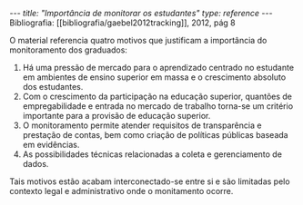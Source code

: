 *---
title: "Importância de monitorar os estudantes"
type: reference
---*
Bibliografia: [[bibliografia/gaebel2012tracking]], 2012, pág 8

O material referencia quatro motivos que justificam a importância do monitoramento dos graduados:

1. Há uma pressão de mercado para o aprendizado centrado no estudante em ambientes de ensino superior em massa e o crescimento absoluto dos estudantes.
2. Com o crescimento da participação na educação superior, quantões de empregabilidade e entrada no mercado de trabalho torna-se um critério importante para a provisão de educação superior.
3. O monitoramento permite atender requisitos de transparência e prestação de contas, bem como criação de políticas públicas baseada em evidências.
4. As possibilidades técnicas relacionadas a coleta e gerenciamento de dados.

Tais motivos estão acabam interconectado-se entre si e são limitadas pelo contexto legal e administrativo onde o monitamento ocorre.